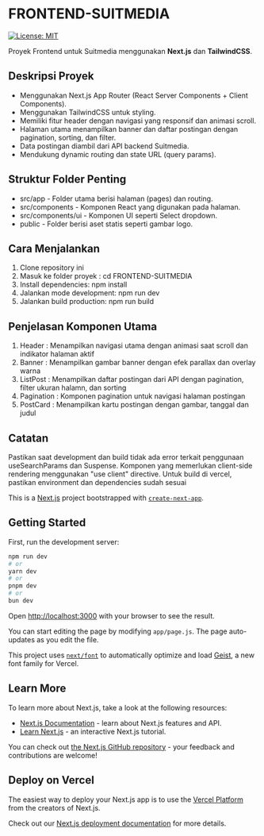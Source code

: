 # FRONTEND-SUITMEDIA

[![License: MIT](https://img.shields.io/badge/License-MIT-yellow.svg)](https://opensource.org/licenses/MIT)

Proyek Frontend untuk Suitmedia menggunakan **Next.js** dan **TailwindCSS**.

## Deskripsi Proyek

- Menggunakan Next.js App Router (React Server Components + Client Components).
- Menggunakan TailwindCSS untuk styling.
- Memiliki fitur header dengan navigasi yang responsif dan animasi scroll.
- Halaman utama menampilkan banner dan daftar postingan dengan pagination, sorting, dan filter.
- Data postingan diambil dari API backend Suitmedia.
- Mendukung dynamic routing dan state URL (query params).

## Struktur Folder Penting

- src/app - Folder utama berisi halaman (pages) dan routing.
- src/components - Komponen React yang digunakan pada halaman.
- src/components/ui - Komponen UI seperti Select dropdown.
- public - Folder berisi aset statis seperti gambar logo.

## Cara Menjalankan
1. Clone repository ini
2. Masuk ke folder proyek : cd FRONTEND-SUITMEDIA
3. Install dependencies: npm install
4. Jalankan mode development: npm run dev
5. Jalankan build production: npm run build

## Penjelasan Komponen Utama 
1. Header : Menampilkan navigasi utama dengan animasi saat scroll dan indikator halaman aktif
2. Banner : Menampilkan gambar banner dengan efek parallax dan overlay warna
3. ListPost : Menampilkan daftar postingan dari API dengan pagination, filter ukuran halamn, dan sorting
4. Pagination : Komponen pagination untuk navigasi halaman postingan
5. PostCard : Menampilkan kartu postingan dengan gambar, tanggal dan judul

## Catatan
Pastikan saat development dan build tidak ada error terkait penggunaan useSearchParams dan Suspense. Komponen yang memerlukan client-side rendering menggunakan "use client" directive. Untuk build di vercel, pastikan environment dan dependencies sudah sesuai

This is a [Next.js](https://nextjs.org) project bootstrapped with [`create-next-app`](https://github.com/vercel/next.js/tree/canary/packages/create-next-app).

## Getting Started

First, run the development server:

```bash
npm run dev
# or
yarn dev
# or
pnpm dev
# or
bun dev
```

Open [http://localhost:3000](http://localhost:3000) with your browser to see the result.

You can start editing the page by modifying `app/page.js`. The page auto-updates as you edit the file.

This project uses [`next/font`](https://nextjs.org/docs/app/building-your-application/optimizing/fonts) to automatically optimize and load [Geist](https://vercel.com/font), a new font family for Vercel.

## Learn More

To learn more about Next.js, take a look at the following resources:

- [Next.js Documentation](https://nextjs.org/docs) - learn about Next.js features and API.
- [Learn Next.js](https://nextjs.org/learn) - an interactive Next.js tutorial.

You can check out [the Next.js GitHub repository](https://github.com/vercel/next.js) - your feedback and contributions are welcome!

## Deploy on Vercel

The easiest way to deploy your Next.js app is to use the [Vercel Platform](https://vercel.com/new?utm_medium=default-template&filter=next.js&utm_source=create-next-app&utm_campaign=create-next-app-readme) from the creators of Next.js.

Check out our [Next.js deployment documentation](https://nextjs.org/docs/app/building-your-application/deploying) for more details.
